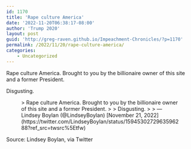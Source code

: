 ```yaml
---
id: 1170
title: 'Rape culture America'
date: '2022-11-20T06:38:17-08:00'
author: 'Trump 2020'
layout: post
guid: 'http://greg-raven.github.io/Impeachment-Chronicles/?p=1170'
permalink: /2022/11/20/rape-culture-america/
categories:
    - Uncategorized
---
```


Rape culture America. Brought to you by the billionaire owner of this site and a former President.

Disgusting.

<figure class="wp-block-embed is-type-rich is-provider-twitter wp-block-embed-twitter"><div class="wp-block-embed__wrapper">> Rape culture America. Brought to you by the billionaire owner of this site and a former President.   
>   
> Disgusting. <https://t.co/8r88tzLuxf>
> 
> — Lindsey Boylan (@LindseyBoylan) [November 21, 2022](https://twitter.com/LindseyBoylan/status/1594530272963596288?ref_src=twsrc%5Etfw)

<script async="" charset="utf-8" src="https://platform.twitter.com/widgets.js"></script></div></figure>Source: Lindsey Boylan, via Twitter